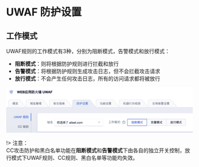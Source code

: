 # UWAF 防护设置

## 工作模式

UWAF规则的工作模式有3种，分别为阻断模式，告警模式和放行模式：

*  **阻断模式**：则将根据防护规则进行拦截和放行
*  **告警模式**：将根据防护规则生成攻击日志，但不会拦截攻击请求
*  **放行模式**：不会产生任何攻击日志，所有的访问请求都将被放行

![](/images/15971385011345.jpg)

!> 注意：  
CC攻击防护和黑白名单功能在**阻断模式**和**告警模式**下由各自的独立开关控制，放行模式下UWAF规则、CC规则、黑白名单等功能均失效。
